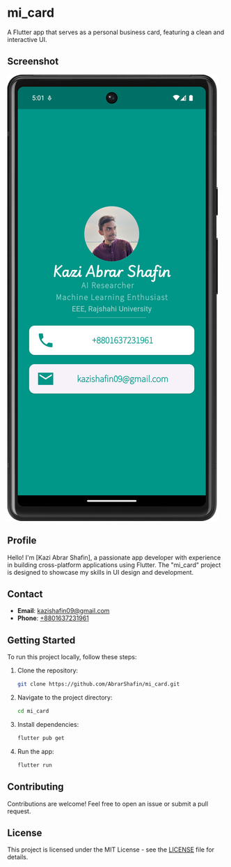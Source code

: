# mi_card

A Flutter app that serves as a personal business card, featuring a clean and interactive UI.

## Screenshot

![App Screenshot](screenshots/Screenshot1.png)

## Profile

Hello! I'm [Kazi Abrar Shafin], a passionate app developer with experience in building cross-platform applications using Flutter. The "mi_card" project is designed to showcase my skills in UI design and development.

## Contact

- **Email**: [kazishafin09@gmail.com](mailto:kazishafin09@gmail.com)
- **Phone**: [+8801637231961](tel:+8801637231961)

## Getting Started

To run this project locally, follow these steps:

1. Clone the repository:
    ```bash
    git clone https://github.com/AbrarShafin/mi_card.git
    ```
2. Navigate to the project directory:
    ```bash
    cd mi_card
    ```
3. Install dependencies:
    ```bash
    flutter pub get
    ```
4. Run the app:
    ```bash
    flutter run
    ```

## Contributing

Contributions are welcome! Feel free to open an issue or submit a pull request.

## License

This project is licensed under the MIT License - see the [LICENSE](LICENSE) file for details.

